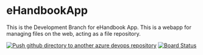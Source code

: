 # eHandbookApp
This is the Development Branch for eHandbook App. This is a webapp for managing files on the web, acting as a file repository.

[![Push github directory to another azure devops repository](https://github.com/dariemcarlosdev/eHandbookApp/actions/workflows/deploy.yml/badge.svg)](https://github.com/dariemcarlosdev/eHandbookApp/actions/workflows/deploy.yml)
[![Board Status](https://dev.azure.com/MDPCS/b3a7dbe2-ff4e-40e5-82e7-9350ca5e9d3f/bbc53616-09f7-4d25-9172-fbc111897c51/_apis/work/boardbadge/c6479634-6061-4360-b58d-367c8f39885e?columnOptions=1)](https://dev.azure.com/MDPCS/b3a7dbe2-ff4e-40e5-82e7-9350ca5e9d3f/_boards/board/t/bbc53616-09f7-4d25-9172-fbc111897c51/Stories/)
